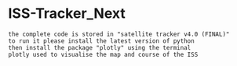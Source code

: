 ﻿# ISS-Tracker_Next
	the complete code is stored in "satellite tracker v4.0 (FINAL)"
	to run it please install the latest version of python
	then install the package "plotly" using the terminal 
	plotly used to visualise the map and course of the ISS
